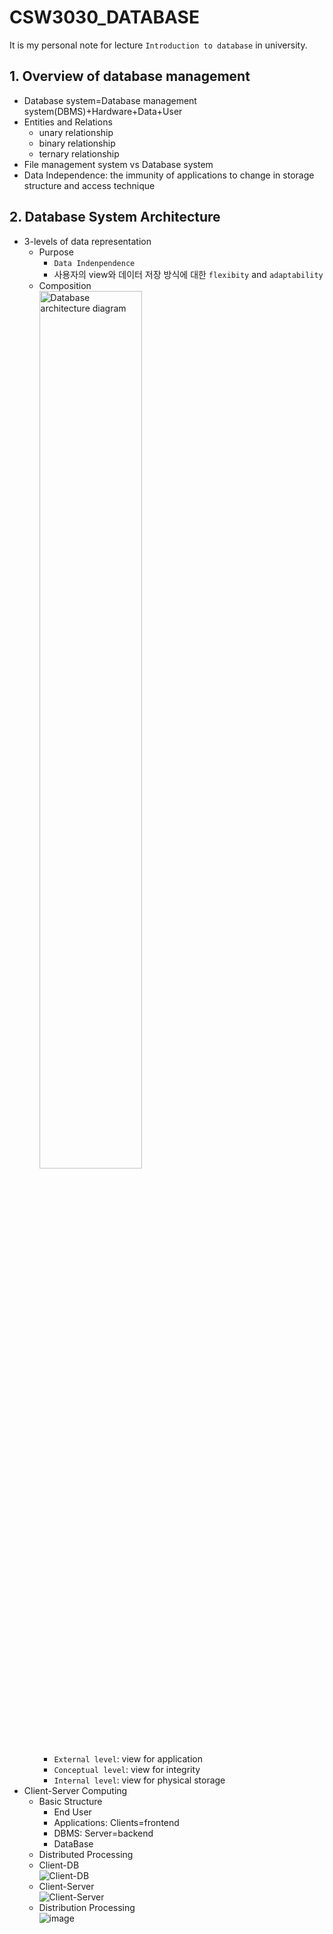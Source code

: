# CSW3030_DATABASE
It is my personal note for lecture `Introduction to database` in university.

## 1. Overview of database management
* Database system=Database management system(DBMS)+Hardware+Data+User
* Entities and Relations
  * unary relationship
  * binary relationship
  * ternary relationship
* File management system vs Database system
* Data Independence: the immunity of applications to change in storage structure and access technique

## 2. Database System Architecture
* 3-levels of data representation
  * Purpose
    * `Data Indenpendence`
    * 사용자의 view와 데이터 저장 방식에 대한 `flexibity` and `adaptability`   
  * Composition   
  <img src="https://user-images.githubusercontent.com/83653380/191163835-e74c5e01-1850-4e60-ab4e-e239526db440.png" width="60%" height="60%" alt="Database architecture diagram"></img>   
    * `External level`: view for application
    * `Conceptual level`: view for integrity
    * `Internal level`: view for physical storage    
* Client-Server Computing
  * Basic Structure
    * End User
    * Applications: Clients=frontend
    * DBMS: Server=backend
    * DataBase
  * Distributed Processing   
   * Client-DB   
  ![Client-DB](https://user-images.githubusercontent.com/83653380/191639352-5b2e89a0-693e-4b91-9339-625c6d1fb756.png)  
   * Client-Server  
  ![Client-Server](https://user-images.githubusercontent.com/83653380/191639525-a234e00d-b15c-43ab-b083-71afdf109d41.png)  
   * Distribution Processing  
  ![image](https://user-images.githubusercontent.com/83653380/191639689-dac1da3c-8f44-4fb3-a806-385dc457db87.png)




